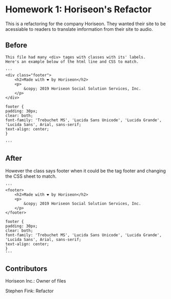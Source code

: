# Homework 1: Horiseon's Refactor

This is a refactoring for the company Horiseon. They wanted their site to be acessiable to readers to translate imformation from their site to audio.

## Before
    This file had many <div> tages with classes with its' labels.
    Here's an example below of the html line and CSS to match.

    '''
    <div class="footer">
        <h2>Made with ❤️️ by Horiseon</h2>
        <p>
            &copy; 2019 Horiseon Social Solution Services, Inc.
        </p>
    </div>
    
    footer {
    padding: 30px;
    clear: both;
    font-family: 'Trebuchet MS', 'Lucida Sans Unicode', 'Lucida Grande', 'Lucida Sans', Arial, sans-serif;
    text-align: center;
    }
    
    '''
## After 
However the class says footer when it could be the tag footer and changing the CSS sheet to match.

    '''
    <footer>
        <h2>Made with ❤️️ by Horiseon</h2>
        <p>
            &copy; 2019 Horiseon Social Solution Services, Inc.
        </p>
    </footer>

    footer {
    padding: 30px;
    clear: both;
    font-family: 'Trebuchet MS', 'Lucida Sans Unicode', 'Lucida Grande', 'Lucida Sans', Arial, sans-serif;
    text-align: center;
    }
    '''
    
## Contributors
    
Horiseon Inc.: Owner of files

Stephen Fink: Refactor